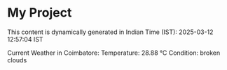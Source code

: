 # My Project

This content is dynamically generated in Indian Time (IST): 2025-03-12 12:57:04 IST


Current Weather in Coimbatore:
Temperature: 28.88 °C
Condition: broken clouds
